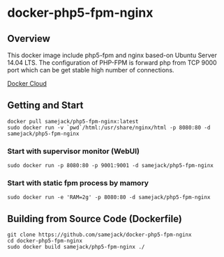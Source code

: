 # docker-php5-fpm-nginx

## Overview
This docker image include php5-fpm and nginx based-on Ubuntu Server 14.04 LTS. The configuration of PHP-FPM is forward php from TCP 9000 port which can be get stable high number of connections.

[Docker Cloud](https://hub.docker.com/r/samejack/php5-fpm-nginx/)

## Getting and Start
```
docker pull samejack/php5-fpm-nginx:latest
sudo docker run -v `pwd`/html:/usr/share/nginx/html -p 8080:80 -d samejack/php5-fpm-nginx
```

### Start with supervisor monitor (WebUI)
```
sudo docker run -p 8080:80 -p 9001:9001 -d samejack/php5-fpm-nginx
```

### Start with static fpm process by mamory
```
sudo docker run -e 'RAM=2g' -p 8080:80 -d samejack/php5-fpm-nginx
```

## Building from Source Code (Dockerfile)
```
git clone https://github.com/samejack/docker-php5-fpm-nginx
cd docker-php5-fpm-nginx
sudo docker build samejack/php5-fpm-nginx ./
```
